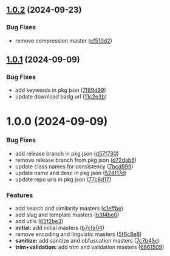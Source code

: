## [1.0.2](https://github.com/dev-ahmadbilal/string-master/compare/v1.0.1...v1.0.2) (2024-09-23)


### Bug Fixes

* remove compression master ([cf510d2](https://github.com/dev-ahmadbilal/string-master/commit/cf510d2eb13acb3883c76e2fa58e813b8b25b736))

## [1.0.1](https://github.com/dev-ahmadbilal/string-master/compare/v1.0.0...v1.0.1) (2024-09-09)


### Bug Fixes

* add keywords in pkg json ([7f89d99](https://github.com/dev-ahmadbilal/string-master/commit/7f89d9946562868e5d7fbb24533ce89fba195189))
* update download badg url ([11c2e3b](https://github.com/dev-ahmadbilal/string-master/commit/11c2e3b3e5d9563da3e4daebc877b25d67bfe278))

# 1.0.0 (2024-09-09)


### Bug Fixes

* add release branch in pkg json ([d57f730](https://github.com/dev-ahmadbilal/string-master/commit/d57f73096d54b7d1ff281b3cff8164eefd63dc02))
* remove release branch from pkg json ([d72dab6](https://github.com/dev-ahmadbilal/string-master/commit/d72dab67611f78cc0db5189f1422d0a3a8ba12c6))
* update class names for consistency ([7bcd999](https://github.com/dev-ahmadbilal/string-master/commit/7bcd9993d0db69480fca8a2fdba0d52b233cd204))
* update name and desc in pkg json ([524f17d](https://github.com/dev-ahmadbilal/string-master/commit/524f17d30e4e5dec6c84cc32d9a3b040803019ba))
* update repo urls in pkg json ([77c8d17](https://github.com/dev-ahmadbilal/string-master/commit/77c8d17b9ed6831b3233f7f29c8bfe18c8283bca))


### Features

* add search and similarity masters ([c1effbe](https://github.com/dev-ahmadbilal/string-master/commit/c1effbe44a5a246437b3827a216e3b401b66b2f5))
* add slug and template masters ([b3f4be0](https://github.com/dev-ahmadbilal/string-master/commit/b3f4be090e92ad784fd311323a8f3b37e769f973))
* add utils ([65f2be3](https://github.com/dev-ahmadbilal/string-master/commit/65f2be34a217bbf2e32988ab2824e0525af0b6c7))
* **initial:** add initial  masters ([b7cfa04](https://github.com/dev-ahmadbilal/string-master/commit/b7cfa047e538963077688de74d08d0507eb79481))
* remove encoding and linguistic masters ([5f6c8e8](https://github.com/dev-ahmadbilal/string-master/commit/5f6c8e83deb6715ef19baf24aa1f1f2275437eda))
* **sanitize:** add sanitize and obfuscation masters ([7c7b45c](https://github.com/dev-ahmadbilal/string-master/commit/7c7b45c426d43c74e288b6900128ced26188f900))
* **trim+validation:** add trim and validation masters ([6861509](https://github.com/dev-ahmadbilal/string-master/commit/6861509bcd1c4de9cde8812aa0cca6a4bc83efa6))
